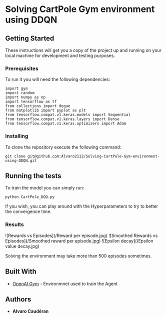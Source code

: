 # Solving CartPole Gym environment using DDQN

## Getting Started

These instructions will get you a copy of the project up and running on your local machine for development and testing purposes.

### Prerequisites

To run it you will need the following dependencies:

```
import gym
import random
import numpy as np
import tensorflow as tf
from collections import deque
from matplotlib import pyplot as plt
from tensorflow.compat.v1.keras.models import Sequential
from tensorflow.compat.v1.keras.layers import Dense
from tensorflow.compat.v1.keras.optimizers import Adam
```

### Installing

To clone the repository execute the following command:

```
git clone git@github.com:Alvaro2112/Solving-CartPole-Gym-environment-using-DDQN.git
```

## Running the tests

To train the model you can simply run:

```
python CartPole_DQQ.py 
```

If you wish, you can play around with the Hyperparameters to try to better the convergence time.

### Results


![Rewards vs Episodes](/Reward per episode.jpg)
![Smoothed Rewards vs Episodes](/Smoothed reward per episode.jpg)
![Epsilon decay](/Epsilon value decay.jpg)

Solving the environment may take more than 500 episodes sometimes.

## Built With

* [OpenAI Gym](https://gym.openai.com/) - Environmnet used to train the Agent

## Authors

* **Alvaro Caudéran**
